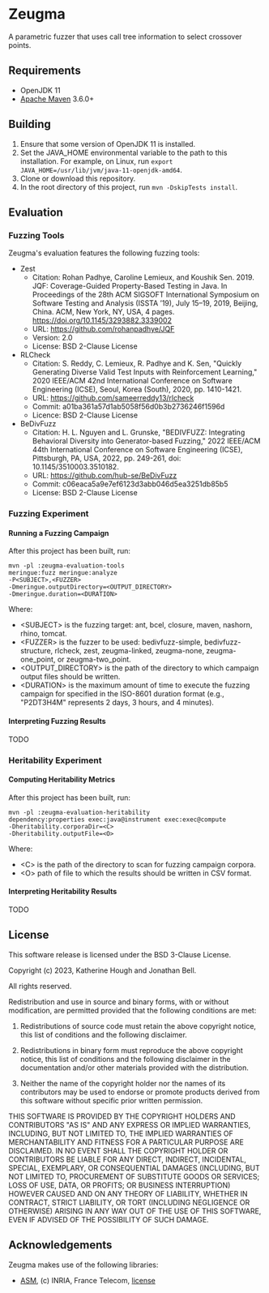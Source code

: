 # Zeugma

A parametric fuzzer that uses call tree information to select crossover points.

## Requirements

* OpenJDK 11
* [Apache Maven](https://maven.apache.org/) 3.6.0+

## Building

1. Ensure that some version of OpenJDK 11 is installed.
2. Set the JAVA_HOME environmental variable to the path to this installation.
   For example, on Linux, run `export JAVA_HOME=/usr/lib/jvm/java-11-openjdk-amd64`.
3. Clone or download this repository.
4. In the root directory of this project, run `mvn -DskipTests install`.

## Evaluation

### Fuzzing Tools

Zeugma's evaluation features the following fuzzing tools:

* Zest
    * Citation: Rohan Padhye, Caroline Lemieux, and Koushik Sen. 2019. JQF: Coverage-Guided Property-Based Testing in
      Java. In Proceedings of the 28th ACM SIGSOFT International Symposium on Software Testing and Analysis (ISSTA ’19),
      July 15–19, 2019, Beijing, China. ACM, New York, NY, USA, 4 pages. https://doi.org/10.1145/3293882.3339002
    * URL: https://github.com/rohanpadhye/JQF
    * Version: 2.0
    * License: BSD 2-Clause License
* RLCheck
    * Citation: S. Reddy, C. Lemieux, R. Padhye and K. Sen, "Quickly Generating Diverse Valid Test Inputs with
      Reinforcement Learning," 2020 IEEE/ACM 42nd International Conference on Software Engineering (ICSE), Seoul,
      Korea (South), 2020, pp. 1410-1421.
    * URL: https://github.com/sameerreddy13/rlcheck
    * Commit: a01ba361a57d1ab5058f56d0b3b2736246f1596d
    * Licence: BSD 2-Clause License
* BeDivFuzz
    * Citation: H. L. Nguyen and L. Grunske, "BEDIVFUZZ: Integrating Behavioral Diversity into Generator-based Fuzzing,"
      2022 IEEE/ACM 44th International Conference on Software Engineering (ICSE), Pittsburgh, PA, USA, 2022, pp.
      249-261, doi: 10.1145/3510003.3510182.
    * URL: https://github.com/hub-se/BeDivFuzz
    * Commit: c06eaca5a9e7ef6123d3abb046d5ea3251db85b5
    * License: BSD 2-Clause License

### Fuzzing Experiment

#### Running a Fuzzing Campaign

After this project has been built, run:

```
mvn -pl :zeugma-evaluation-tools
meringue:fuzz meringue:analyze 
-P<SUBJECT>,<FUZZER> 
-Dmeringue.outputDirectory=<OUTPUT_DIRECTORY> 
-Dmeringue.duration=<DURATION>
```

Where:

* \<SUBJECT\> is the fuzzing target: ant, bcel, closure, maven, nashorn, rhino, tomcat.
* \<FUZZER\> is the fuzzer to be used: bedivfuzz-simple, bedivfuzz-structure, rlcheck, zest, zeugma-linked, zeugma-none,
  zeugma-one_point, or zeugma-two_point.
* \<OUTPUT_DIRECTORY\> is the path of the directory to which campaign output files should be written.
* \<DURATION\> is the maximum amount of time to execute the fuzzing campaign for specified in the ISO-8601 duration
  format (e.g., "P2DT3H4M" represents 2 days, 3 hours, and 4 minutes).

#### Interpreting Fuzzing Results

TODO

### Heritability Experiment

#### Computing Heritability Metrics

After this project has been built, run:

```
mvn -pl :zeugma-evaluation-heritability 
dependency:properties exec:java@instrument exec:exec@compute
-Dheritability.corporaDir=<C>
-Dheritability.outputFile=<O>
```

Where:

* \<C\> is the path of the directory to scan for fuzzing campaign corpora.
* \<O\> path of file to which the results should be written in CSV format.

#### Interpreting Heritability Results

TODO

## License

This software release is licensed under the BSD 3-Clause License.

Copyright (c) 2023, Katherine Hough and Jonathan Bell.

All rights reserved.

Redistribution and use in source and binary forms, with or without modification, are permitted provided that the
following conditions are met:

1. Redistributions of source code must retain the above copyright notice, this list of conditions and the following
   disclaimer.

2. Redistributions in binary form must reproduce the above copyright notice, this list of conditions and the following
   disclaimer in the documentation and/or other materials provided with the distribution.

3. Neither the name of the copyright holder nor the names of its contributors may be used to endorse or promote products
   derived from this software without specific prior written permission.

THIS SOFTWARE IS PROVIDED BY THE COPYRIGHT HOLDERS AND CONTRIBUTORS "AS IS"
AND ANY EXPRESS OR IMPLIED WARRANTIES, INCLUDING, BUT NOT LIMITED TO, THE IMPLIED WARRANTIES OF MERCHANTABILITY AND
FITNESS FOR A PARTICULAR PURPOSE ARE DISCLAIMED. IN NO EVENT SHALL THE COPYRIGHT HOLDER OR CONTRIBUTORS BE LIABLE FOR
ANY DIRECT, INDIRECT, INCIDENTAL, SPECIAL, EXEMPLARY, OR CONSEQUENTIAL DAMAGES (INCLUDING, BUT NOT LIMITED TO,
PROCUREMENT OF SUBSTITUTE GOODS OR SERVICES; LOSS OF USE, DATA, OR PROFITS; OR BUSINESS INTERRUPTION) HOWEVER CAUSED AND
ON ANY THEORY OF LIABILITY, WHETHER IN CONTRACT, STRICT LIABILITY, OR TORT (INCLUDING NEGLIGENCE OR OTHERWISE) ARISING
IN ANY WAY OUT OF THE USE OF THIS SOFTWARE, EVEN IF ADVISED OF THE POSSIBILITY OF SUCH DAMAGE.

## Acknowledgements

Zeugma makes use of the following libraries:

* [ASM](http://asm.ow2.org/license.html), (c) INRIA, France
  Telecom, [license](http://asm.ow2.org/license.html)